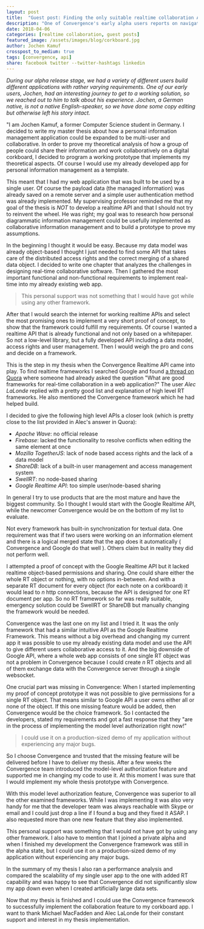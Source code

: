 ```yaml
---
layout: post
title:  "Guest post: Finding the only suitable realtime collaboration API"
description: "One of Convergence's early alpha users reports on navigating the realtime collaboration API landscape and choosing Convergence to build out a complex app."
date: 2018-04-06
categories: [realtime collaboration, guest posts]
featured_image: /assets/images/blog/corkboard.jpg
author: Jochen Kamuf
crosspost_to_medium: true
tags: [convergence, api]
share: facebook twitter --twitter-hashtags linkedin
---
```


_During our alpha release stage, we had a variety of different users build different applications with rather varying requirements.  One of our early users, Jochen, had an interesting journey to get to a working solution, so we reached out to him to talk about his experience.  Jochen, a German native, is not a native English-speaker, so we have done some copy editing but otherwise left his story intact._

"I am Jochen Kamuf, a former Computer Science student in Germany.  I decided to write my master thesis about how a personal information management application could be expanded to be multi-user and collaborative. In order to prove my theoretical analysis of how a group of people could share their information and work collaboratively on a digital corkboard, I decided to program a working prototype that implements my theoretical aspects. Of course I would use my already developed app for personal information management as a template.

This meant that I had my web application that was built to be used by a single user. Of course the payload data (the managed information) was already saved on a remote server and a simple user authentication method was already implemented.  My supervising professor reminded me that my goal of the thesis is _NOT_ to develop a realtime API and that I should not try to reinvent the wheel.  He was right; my goal was to research how personal diagrammatic information management could be usefully implemented as collaborative information management and to build a prototype to prove my assumptions.

In the beginning I thought it would be easy.  Because my data model was already object-based I thought I just needed to find some API that takes care of the distributed access rights and the correct merging of a shared data object. I decided to write one chapter that analyzes the challenges in designing real-time collaborative software. Then I gathered the most important functional and non-functional requirements to implement real-time into my already existing web app.

> This personal support was not something that I would have got while using any other framework.

After that I would search the internet for working realtime APIs and select the most promising ones to implement a very short proof of concept, to show that the framework could fulfill my requirements. Of course I wanted a realtime API that is already functional and not only based on a whitepaper. So not a low-level library, but a fully developed API including a data model, access rights and user management.  Then I would weigh the pro and cons and decide on a framework.

This is the step in my thesis when the Convergence Realtime API came into play. To find realtime frameworks I searched Google and found [a thread on Quora](https://www.quora.com/What-are-good-frameworks-for-real-time-collaboration-in-a-web-application) where someone had already asked the question "What are good frameworks for real-time collaboration in a web application?"  The user _Alec LaLonde_ replied with a pretty good list and explanation of high level RT frameworks. He also mentioned the Convergence framework which he had helped build.

I decided to give the following high level APIs a closer look (which is pretty close to the list provided in Alec's answer in Quora):

* *Apache Wave*:  no official release
* *Firebase*:  lacked the functionality to resolve conflicts when editing the same element at once
* *Mozilla TogetherJS*:  lack of node based access rights and the lack of a data model
* *ShareDB*:  lack of a built-in user management and access management system
* *SwellRT*:  no node-based sharing
* *Google Realtime API*:  too simple user/node-based sharing

In general I try to use products that are the most mature and have the biggest community. So I thought I would start with the Google Realtime API, while the newcomer Convergence would be on the bottom of my list to evaluate.

Not every framework has built-in synchronization for textual data. One requirement was that if two users were working on an information element and there is a logical merged state that the app does it automatically ( Convergence and Google do that well ).  Others claim but in reality they did not perform well.

I attempted a proof of concept with the Google Realtime API but it lacked realtime object-based permissions and sharing. One could share either the whole RT object or nothing, with no options in-between.  And with a separate RT document for every object (for each note on a corkboard) it would lead to _n_ http connections, because the API is designed for one RT document per app. So no RT framework so far was really suitable, emergency solution could be SwellRT or ShareDB but manually changing the framework would be needed.

Convergence was the last one on my list and I tried it. It was the only framework that had a similar intuitive API as the Google Realtime Framework. This means without a big overhead and changing my current app it was possible to use my already existing data model and use the API to give different users collaborative access to it. And the big downside of Google API, where a whole web app consists of one single RT object was not a problem in Convergence because I could create _n_ RT objects and all of them exchange data with the Convergence server through a single websocket.

One crucial part was missing in Convergence: When I started implementing my proof of concept prototype it was not possible to give permissions for a single RT object. That means similar to Google API a user owns either all or none of the object. If this one missing feature would be added, then Convergence would be the choice framework. So I contacted the developers, stated my requirements and got a fast response that they "are in the process of implementing the model level authorization right now!"

> I could use it on a production-sized demo of my application without experiencing any major bugs.

So I choose Convergence and trusted that the missing feature will be delivered before I have to deliver my thesis. After a few weeks the Convergence team introduced the model-level authorization feature and supported me in changing my code to use it.  At this moment I was sure that I would implement my whole thesis prototype with Convergence.

With this model level authorization feature, Convergence was superior to all the other examined frameworks. While I was implementing it was also very handy for me that the developer team was always reachable with Skype or email and I could just drop a line if I found a bug and they fixed it ASAP. I also requested more than one new feature that they also implemented.

This personal support was something that I would not have got by using any other framework.
I also have to mention that I joined a private alpha and when I finished my development the Convergence framework was still in the alpha state, but I could use it on a production-sized demo of my application without experiencing any major bugs.

In the summary of my thesis I also ran a performance analysis and compared the scalability of my single user app to the one with added RT capability and was happy to see that Convergence did not significantly slow my app down even when I created artificially large data sets.

Now that my thesis is finished and I could use the Convergence framework to successfully implement the collaboration feature to my corkboard app.  I want to thank Michael MacFadden and Alec LaLonde for their constant support and interest in my thesis implementation.
